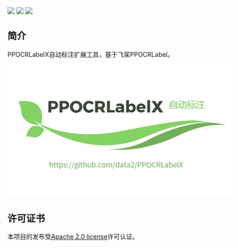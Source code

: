 
<p align="center">
<p align="center">
<p align="left">
    <a href="./LICENSE"><img src="https://img.shields.io/badge/license-Apache%202-dfd.svg"></a>
    <a href=""><img src="https://img.shields.io/badge/python-3.7+-aff.svg"></a>
    <a href=""><img src="https://img.shields.io/badge/os-linux%2C%20win%2C%20mac-pink.svg"></a>
</p>

## 简介

PPOCRLabelX自动标注扩展工具，基于飞桨PPOCRLabel。

<div align="center">
    <img src="./PPOCRLabel/data/ppocrlabelx.png" width="800">
</div>



<a name="许可证书"></a>

## 许可证书
本项目的发布受<a href="https://github.com/data2/PPOCRLabelX/blob/master/LICENSE">Apache 2.0 license</a>许可认证。
